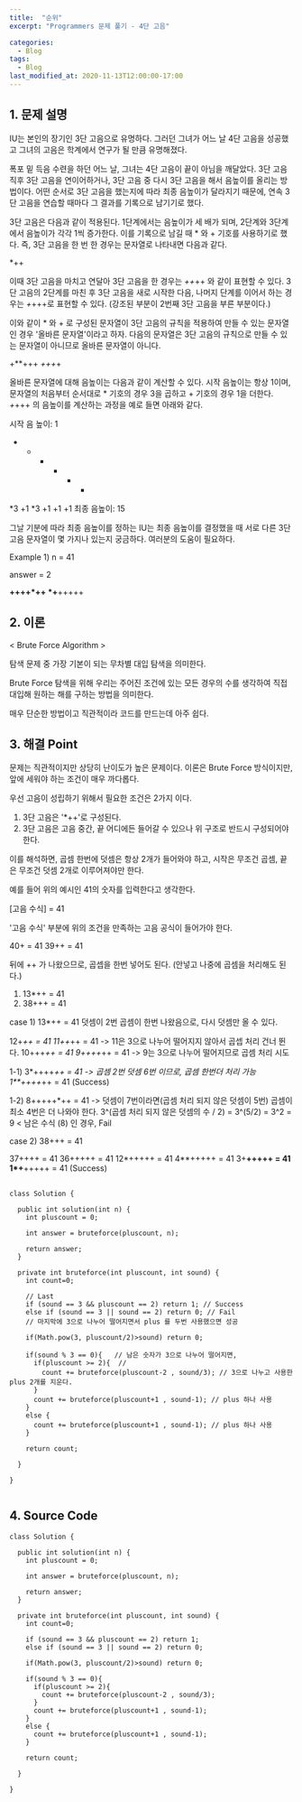 ```yaml
---
title:  "순위"
excerpt: "Programmers 문제 풀기 - 4단 고음"

categories:
  - Blog
tags:
  - Blog
last_modified_at: 2020-11-13T12:00:00-17:00
---
```


## 1. 문제 설명

IU는 본인의 장기인 3단 고음으로 유명하다. 그러던 그녀가 어느 날 4단 고음을 성공했고 그녀의 고음은 학계에서 연구가 될 만큼 유명해졌다.

폭포 밑 득음 수련을 하던 어느 날, 그녀는 4단 고음이 끝이 아님을 깨달았다. 3단 고음 직후 3단 고음을 연이어하거나, 3단 고음 중 다시 3단 고음을 해서 음높이를 올리는 방법이다. 어떤 순서로 3단 고음을 했는지에 따라 최종 음높이가 달라지기 때문에, 연속 3단 고음을 연습할 때마다 그 결과를 기록으로 남기기로 했다.

3단 고음은 다음과 같이 적용된다. 1단계에서는 음높이가 세 배가 되며, 2단계와 3단계에서 음높이가 각각 1씩 증가한다. 이를 기록으로 남길 때 * 와 + 기호를 사용하기로 했다. 즉, 3단 고음을 한 번 한 경우는 문자열로 나타내면 다음과 같다.

*++

이때 3단 고음을 마치고 연달아 3단 고음을 한 경우는 *++*++ 와 같이 표현할 수 있다. 3단 고음의 2단계를 마친 후 3단 고음을 새로 시작한 다음, 나머지 단계를 이어서 하는 경우는 *+*+++로 표현할 수 있다. (강조된 부분이 2번째 3단 고음을 부른 부분이다.)

이와 같이 * 와 + 로 구성된 문자열이 3단 고음의 규칙을 적용하여 만들 수 있는 문자열인 경우 '올바른 문자열'이라고 하자. 다음의 문자열은 3단 고음의 규칙으로 만들 수 있는 문자열이 아니므로 올바른 문자열이 아니다.

+**+++
*+++*+

올바른 문자열에 대해 음높이는 다음과 같이 계산할 수 있다. 시작 음높이는 항상 1이며, 문자열의 처음부터 순서대로 * 기호의 경우 3을 곱하고 + 기호의 경우 1을 더한다. *+*+++ 의 음높이를 계산하는 과정을 예로 들면 아래와 같다.

시작 음 높이: 1

*	+	*	+	+	+
*3	+1	*3	+1	+1	+1
최종 음높이: 15

그날 기분에 따라 최종 음높이를 정하는 IU는 최종 음높이를 결정했을 때 서로 다른 3단 고음 문자열이 몇 가지나 있는지 궁금하다. 여러분의 도움이 필요하다.


Example 1)
n = 41

answer = 2


**++++*++
*+**+++++



## 2. 이론


< Brute Force Algorithm >

탐색 문제 중 가장 기본이 되는 무차별 대입 탐색을 의미한다.

Brute Force 탐색을 위해 우리는 주어진 조건에 있는 모든 경우의 수를 생각하여 직접 대입해 원하는 해를 구하는 방법을 의미한다.

매우 단순한 방법이고 직관적이라 코드를 만드는데 아주 쉽다.


## 3. 해결 Point

  문제는 직관적이지만 상당히 난이도가 높은 문제이다. 이론은 Brute Force 방식이지만, 앞에 세워야 하는 조건이 매우 까다롭다.

  우선 고음이 성립하기 위해서 필요한 조건은 2가지 이다. 

1. 3단 고음은 '*++'로 구성된다.
2. 3단 고음은 고음 중간, 끝 어디에든 들어갈 수 있으나 위 구조로 반드시 구성되어야 한다.

  이를 해석하면, 곱셈 한번에 덧셈은 항상 2개가 들어와야 하고, 시작은 무조건 곱셈, 끝은 무조건 덧셈 2개로 이루어져야만 한다.

  예를 들어 위의 예시인 41의 숫자를 입력한다고 생각한다.

[고음 수식] = 41

  '고음 수식' 부분에 위의 조건을 만족하는 고음 공식이 들어가야 한다.

40+ = 41
39++ = 41

  뒤에 ++ 가 나왔으므로, 곱셉을 한번 넣어도 된다. (안넣고 나중에 곱셈을 처리해도 된다.)
1) 13*++ = 41
2) 38+++ = 41

  case 1) 13*++ = 41
덧셈이 2번 곱셈이 한번 나왔음으로, 다시 덧셈만 올 수 있다.

12+*++ = 41
11++*++ = 41 -> 11은 3으로 나누어 떨어지지 않아서 곱셉 처리 건너 뛴다.
10+++*++ = 41
9++++*++ = 41 -> 9는 3으로 나누어 떨어지므로 곱셈 처리 시도

1-1) 3*++++*++ = 41
-> 곱셈 2번 덧셈 6번 이므로, 곱셈 한번더 처리 가능
1**++++*++ = 41 (Success)

1-2) 8+++++*++ = 41
-> 덧셈이 7번이라면(곱셈 처리 되지 않은 덧셈이 5번) 곱셈이 최소 4번은 더 나와야 한다.
3^(곱셈 처리 되지 않은 덧셈의 수 / 2) = 3^(5/2) = 3^2 = 9 < 남은 수식 (8) 인 경우, Fail

  case 2) 38+++ = 41

37++++ = 41
36+++++ = 41
12*+++++ = 41
4**+++++ = 41
3+**+++++ = 41
1*+**+++++ = 41 (Success)
  



## <pseudo code>

```
class Solution {

  public int solution(int n) {
    int pluscount = 0;

    int answer = bruteforce(pluscount, n);

    return answer;
  }

  private int bruteforce(int pluscount, int sound) {
    int count=0;

    // Last
    if (sound == 3 && pluscount == 2) return 1; // Success
    else if (sound == 3 || sound == 2) return 0; // Fail
    // 마지막에 3으로 나누어 떨어지면서 plus 를 두번 사용했으면 성공

    if(Math.pow(3, pluscount/2)>sound) return 0;

    if(sound % 3 == 0){   // 남은 숫자가 3으로 나누어 떨어지면,
      if(pluscount >= 2){  //
        count += bruteforce(pluscount-2 , sound/3); // 3으로 나누고 사용한 plus 2개를 지운다.
      }
      count += bruteforce(pluscount+1 , sound-1); // plus 하나 사용
    }
    else {
      count += bruteforce(pluscount+1 , sound-1); // plus 하나 사용
    }

    return count;

  }

}


```

## 4. Source Code



```
class Solution {

  public int solution(int n) {
    int pluscount = 0;

    int answer = bruteforce(pluscount, n);

    return answer;
  }

  private int bruteforce(int pluscount, int sound) {
    int count=0;

    if (sound == 3 && pluscount == 2) return 1; 
    else if (sound == 3 || sound == 2) return 0; 

    if(Math.pow(3, pluscount/2)>sound) return 0;

    if(sound % 3 == 0){   
      if(pluscount >= 2){  
        count += bruteforce(pluscount-2 , sound/3); 
      }
      count += bruteforce(pluscount+1 , sound-1);
    }
    else {
      count += bruteforce(pluscount+1 , sound-1);
    }

    return count;

  }

}

```